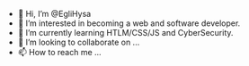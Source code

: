 - 👋 Hi, I’m @EgliHysa
- 👀 I’m interested in becoming a web and software developer.
- 🌱 I’m currently learning HTLM/CSS/JS and CyberSecurity.
- 💞️ I’m looking to collaborate on ...
- 📫 How to reach me ...

<!---
EgliHysa/EgliHysa is a ✨ special ✨ repository because its `README.md` (this file) appears on your GitHub profile.
You can click the Preview link to take a look at your changes.
--->
